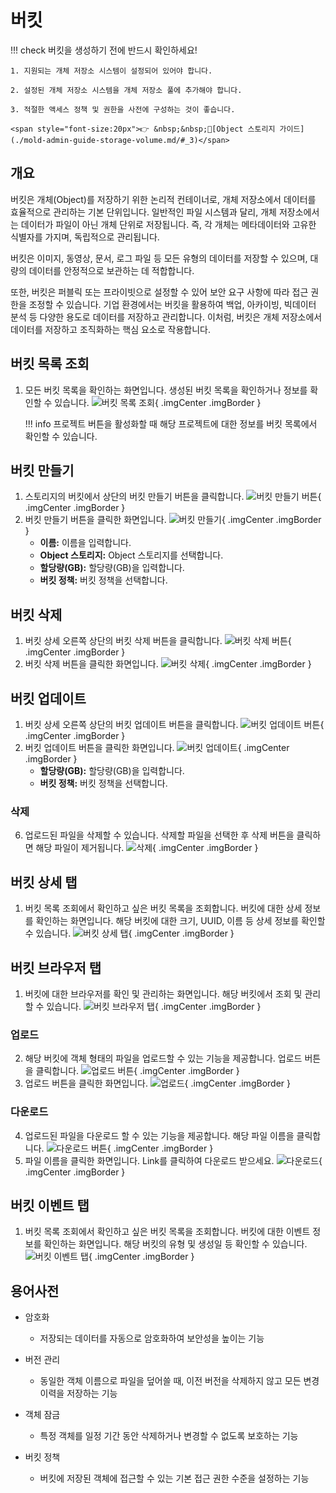 
# 버킷
!!! check
    버킷을 생성하기 전에 반드시 확인하세요!

    1. 지원되는 개체 저장소 시스템이 설정되어 있어야 합니다.

    2. 설정된 개체 저장소 시스템을 개체 저장소 풀에 추가해야 합니다.

    3. 적절한 액세스 정책 및 권한을 사전에 구성하는 것이 좋습니다.

    <span style="font-size:20px">👉 &nbsp;&nbsp;🔗[Object 스토리지 가이드](./mold-admin-guide-storage-volume.md/#_3)</span>

## 개요

버킷은 개체(Object)를 저장하기 위한 논리적 컨테이너로, 개체 저장소에서 데이터를 효율적으로 관리하는 기본 단위입니다.
일반적인 파일 시스템과 달리, 개체 저장소에서는 데이터가 파일이 아닌 개체 단위로 저장됩니다. 즉, 각 개체는 메타데이터와 고유한 식별자를 가지며, 독립적으로 관리됩니다.

버킷은 이미지, 동영상, 문서, 로그 파일 등 모든 유형의 데이터를 저장할 수 있으며, 대량의 데이터를 안정적으로 보관하는 데 적합합니다.

또한, 버킷은 퍼블릭 또는 프라이빗으로 설정할 수 있어 보안 요구 사항에 따라 접근 권한을 조정할 수 있습니다.
기업 환경에서는 버킷을 활용하여 백업, 아카이빙, 빅데이터 분석 등 다양한 용도로 데이터를 저장하고 관리합니다.
이처럼, 버킷은 개체 저장소에서 데이터를 저장하고 조직화하는 핵심 요소로 작용합니다.

## 버킷 목록 조회
1. 모든 버킷 목록을 확인하는 화면입니다. 생성된 버킷 목록을 확인하거나 정보를 확인할 수 있습니다.
    ![버킷 목록 조회](../../assets/images/admin-guide/mold/storage/bucket/bucket-dashboard.png){ .imgCenter .imgBorder }

    !!! info
        프로젝트 버튼을 활성화할 때 해당 프로젝트에 대한 정보를 버킷 목록에서 확인할 수 있습니다.

## 버킷 만들기
1. 스토리지의 버킷에서 상단의 버킷 만들기 버튼을 클릭합니다.
    ![버킷 만들기 버튼](../../assets/images/admin-guide/mold/storage/bucket/bucket-create-01.png){ .imgCenter .imgBorder }
2. 버킷 만들기 버튼을 클릭한 화면입니다.
    ![버킷 만들기](../../assets/images/admin-guide/mold/storage/bucket/bucket-create-02.png){ .imgCenter .imgBorder }
    - **이름:** 이름을 입력합니다.
    - **Object 스토리지:** Object 스토리지를 선택합니다.
    - **할당량(GB):** 할당량(GB)을 입력합니다.
    - **버킷 정책:** 버킷 정책을 선택합니다.

## 버킷 삭제
1. 버킷 상세 오른쪽 상단의 버킷 삭제 버튼을 클릭합니다.
    ![버킷 삭제 버튼](../../assets/images/admin-guide/mold/storage/bucket/bucket-delete-01.png){ .imgCenter .imgBorder }
2. 버킷 삭제 버튼을 클릭한 화면입니다.
    ![버킷 삭제](../../assets/images/admin-guide/mold/storage/bucket/bucket-delete-02.png){ .imgCenter .imgBorder }

## 버킷 업데이트
1. 버킷 상세 오른쪽 상단의 버킷 업데이트 버튼을 클릭합니다.
    ![버킷 업데이트 버튼](../../assets/images/admin-guide/mold/storage/bucket/bucket-update-01.png){ .imgCenter .imgBorder }
2. 버킷 업데이트 버튼을 클릭한 화면입니다.
    ![버킷 업데이트](../../assets/images/admin-guide/mold/storage/bucket/bucket-update-02.png){ .imgCenter .imgBorder }
    - **할당량(GB):** 할당량(GB)을 입력합니다.
    - **버킷 정책:** 버킷 정책을 선택합니다.

### 삭제
6. 업로드된 파일을 삭제할 수 있습니다. 삭제할 파일을 선택한 후 삭제 버튼을 클릭하면 해당 파일이 제거됩니다.
    ![삭제](../../assets/images/admin-guide/mold/storage/bucket/bucket-browser-delete.png){ .imgCenter .imgBorder }

## 버킷 상세 탭
1. 버킷 목록 조회에서 확인하고 싶은 버킷 목록을 조회합니다. 버킷에 대한 상세 정보를 확인하는 화면입니다. 해당 버킷에 대한 크기, UUID, 이름 등 상세 정보를 확인할 수 있습니다.
    ![버킷 상세 탭](../../assets/images/admin-guide/mold/storage/bucket/bucket-detail-info.png){ .imgCenter .imgBorder }

## 버킷 브라우저 탭
1. 버킷에 대한 브라우저를 확인 및 관리하는 화면입니다. 해당 버킷에서 조회 및 관리할 수 있습니다.
    ![버킷 브라우저 탭](../../assets/images/admin-guide/mold/storage/bucket/bucket-browser.png){ .imgCenter .imgBorder }

### 업로드
2. 해당 버킷에 객체 형태의 파일을 업로드할 수 있는 기능을 제공합니다. 업로드 버튼을 클릭합니다.
    ![업로드 버튼](../../assets/images/admin-guide/mold/storage/bucket/bucket-browser-upload-01.png){ .imgCenter .imgBorder }
3. 업로드 버튼을 클릭한 화면입니다.
    ![업로드](../../assets/images/admin-guide/mold/storage/bucket/bucket-browser-upload-02.png){ .imgCenter .imgBorder }

### 다운로드
4. 업로드된 파일을 다운로드 할 수 있는 기능을 제공합니다. 해당 파일 이름을 클릭합니다.
    ![다운로드 버튼](../../assets/images/admin-guide/mold/storage/bucket/bucket-browser-download-01.png){ .imgCenter .imgBorder }
5. 파일 이름을 클릭한 화면입니다. Link를 클릭하여 다운로드 받으세요.
    ![다운로드](../../assets/images/admin-guide/mold/storage/bucket/bucket-browser-download-02.png){ .imgCenter .imgBorder }

## 버킷 이벤트 탭
1. 버킷 목록 조회에서 확인하고 싶은 버킷 목록을 조회합니다. 버킷에 대한 이벤트 정보를 확인하는 화면입니다. 해당 버킷의 유형 및 생성일 등 확인할 수 있습니다.
    ![버킷 이벤트 탭](../../assets/images/admin-guide/mold/storage/bucket/bucket-event.png){ .imgCenter .imgBorder }

## 용어사전
* 암호화
    * 저장되는 데이터를 자동으로 암호화하여 보안성을 높이는 기능

* 버전 관리
    * 동일한 객체 이름으로 파일을 덮어쓸 때, 이전 버전을 삭제하지 않고 모든 변경 이력을 저장하는 기능

* 객체 잠금
    * 특정 객체를 일정 기간 동안 삭제하거나 변경할 수 없도록 보호하는 기능

* 버킷 정책
    * 버킷에 저장된 객체에 접근할 수 있는 기본 접근 권한 수준을 설정하는 기능
